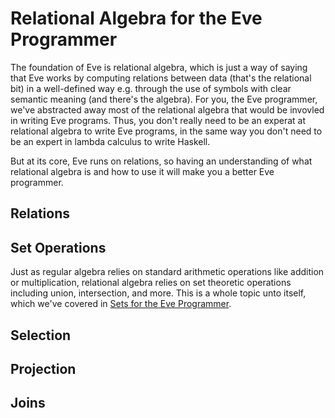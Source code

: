 # Relational Algebra for the Eve Programmer

The foundation of Eve is relational algebra, which is just a way of saying that Eve works by computing relations between data (that's the relational bit) in a well-defined way e.g. through the use of symbols with clear semantic meaning (and there's the algebra). For you, the Eve programmer, we've abstracted away most of the relational algebra that would be invovled in writing Eve programs. Thus, you don't really need to be an experat at relational algebra to write Eve programs, in the same way you don't need to be an expert in lambda calculus to write Haskell. 

But at its core, Eve runs on relations, so having an understanding of what relational algebra is and how to use it will make you a better Eve programmer.   

## Relations

## Set Operations

Just as regular algebra relies on standard arithmetic operations like addition or multiplication, relational algebra relies on set theoretic operations including union, intersection, and more. This is a whole topic unto itself, which we've covered in [Sets for the Eve Programmer](http://localhost).

## Selection
## Projection
## Joins